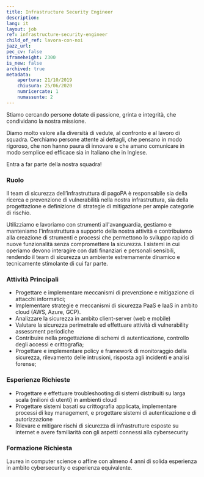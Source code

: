 ```yaml
---
title: Infrastructure Security Engineer
description:
lang: it
layout: job
ref: infrastructure-security-engineer
child_of_ref: lavora-con-noi
jazz_url: 
pec_cv: false
iframeheight: 2300
is_new: false
archived: true
metadata:
    apertura: 21/10/2019
    chiusura: 25/06/2020
    numricercate: 1
    numassunte: 2
---
```


Stiamo cercando persone dotate di passione, grinta e integrità, che condividano la nostra missione.

Diamo molto valore alla diversità di vedute, al confronto e al lavoro di squadra. Cerchiamo persone attente ai dettagli, che pensano in modo rigoroso, che non hanno paura di innovare e che amano comunicare in modo semplice ed efficace sia in Italiano che in Inglese.

Entra a far parte della nostra squadra!

### Ruolo

Il team di sicurezza dell’infrastruttura di pagoPA è responsabile sia della ricerca e prevenzione di vulnerabilità nella nostra infrastruttura, sia della progettazione e definizione di strategie di mitigazione per ampie categorie di rischio.

Utilizziamo e lavoriamo con strumenti all'avanguardia, gestiamo e manteniamo l'infrastruttura a supporto della nostra attività e contribuiamo alla creazione di strumenti e processi che permettono lo sviluppo rapido di nuove funzionalità senza compromettere la sicurezza. I sistemi in cui operiamo devono interagire con dati finanziari e personali sensibili, rendendo il team di sicurezza un ambiente estremamente dinamico e tecnicamente stimolante di cui far parte.

### Attività Principali

* Progettare e implementare meccanismi di prevenzione e mitigazione di attacchi informatici;
* Implementare strategie e meccanismi di sicurezza PaaS e IaaS in ambito cloud (AWS, Azure, GCP). 
* Analizzare la sicurezza in ambito client-server (web e mobile)
* Valutare la sicurezza perimetrale ed effettuare attività di vulnerability assessment periodiche 
* Contribuire nella progettazione di schemi di autenticazione, controllo degli accessi e crittografia;
* Progettare e implementare policy e framework di monitoraggio della sicurezza, rilevamento delle intrusioni, risposta agli incidenti e analisi forense;

### Esperienze Richieste

* Progettare e effettuare troubleshooting di sistemi distribuiti su larga scala (milioni di utenti) in ambienti cloud
* Progettare sistemi basati su crittografia applicata, implementare processi di key management, e progettare sistemi di autenticazione e di autorizzazione
* Rilevare e mitigare rischi di sicurezza di infrastrutture esposte su internet e avere familiarità con gli aspetti connessi alla cybersecurity

### Formazione Richiesta

Laurea in computer science o affine con almeno 4 anni di solida esperienza in ambito cybersecurity o esperienza equivalente.